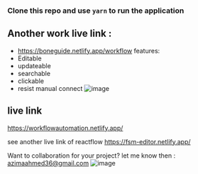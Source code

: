### Clone this repo and use `yarn` to run the application

## Another work live link :
- https://boneguide.netlify.app/workflow
features: 
- Editable 
- updateable
- searchable 
- clickable 
- resist manual connect
![image](https://user-images.githubusercontent.com/67516192/229745209-f4679186-5cec-401c-9b8d-1e5066a3aeb0.png)

## live link 
https://workflowautomation.netlify.app/

see another live link of reactflow
https://fsm-editor.netlify.app/

Want to collaboration for your project?
let me know then : azimaahmed36@gmail.com
![image](https://user-images.githubusercontent.com/67516192/218781461-0aac3060-ee8d-442b-a2ff-31bb1b9031a4.png)
